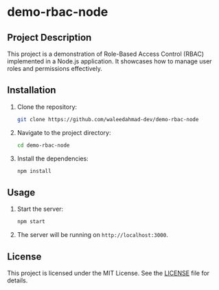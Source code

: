 # demo-rbac-node

## Project Description

This project is a demonstration of Role-Based Access Control (RBAC) implemented in a Node.js application. It showcases how to manage user roles and permissions effectively.

## Installation

1. Clone the repository:
   ```bash
   git clone https://github.com/waleedahmad-dev/demo-rbac-node
   ```
2. Navigate to the project directory:
   ```bash
   cd demo-rbac-node
   ```
3. Install the dependencies:
   ```bash
   npm install
   ```

## Usage

1. Start the server:
   ```bash
   npm start
   ```
2. The server will be running on `http://localhost:3000`.

## License

This project is licensed under the MIT License. See the [LICENSE](LICENSE) file for details.
